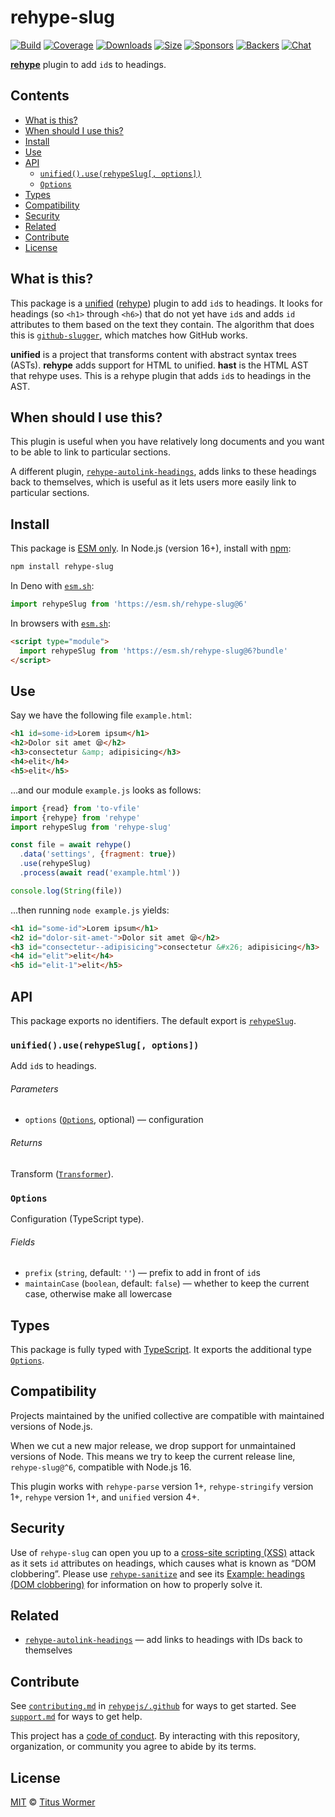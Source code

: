 # rehype-slug

[![Build][build-badge]][build]
[![Coverage][coverage-badge]][coverage]
[![Downloads][downloads-badge]][downloads]
[![Size][size-badge]][size]
[![Sponsors][sponsors-badge]][collective]
[![Backers][backers-badge]][collective]
[![Chat][chat-badge]][chat]

**[rehype][]** plugin to add `id`s to headings.

## Contents

*   [What is this?](#what-is-this)
*   [When should I use this?](#when-should-i-use-this)
*   [Install](#install)
*   [Use](#use)
*   [API](#api)
    *   [`unified().use(rehypeSlug[, options])`](#unifieduserehypeslug-options)
    *   [`Options`](#options)
*   [Types](#types)
*   [Compatibility](#compatibility)
*   [Security](#security)
*   [Related](#related)
*   [Contribute](#contribute)
*   [License](#license)

## What is this?

This package is a [unified][] ([rehype][]) plugin to add `id`s to headings.
It looks for headings (so `<h1>` through `<h6>`) that do not yet have `id`s
and adds `id` attributes to them based on the text they contain.
The algorithm that does this is [`github-slugger`][github-slugger], which
matches how GitHub works.

**unified** is a project that transforms content with abstract syntax trees
(ASTs).
**rehype** adds support for HTML to unified.
**hast** is the HTML AST that rehype uses.
This is a rehype plugin that adds `id`s to headings in the AST.

## When should I use this?

This plugin is useful when you have relatively long documents and you want to be
able to link to particular sections.

A different plugin, [`rehype-autolink-headings`][rehype-autolink-headings], adds
links to these headings back to themselves, which is useful as it lets users
more easily link to particular sections.

## Install

This package is [ESM only][esm].
In Node.js (version 16+), install with [npm][]:

```sh
npm install rehype-slug
```

In Deno with [`esm.sh`][esmsh]:

```js
import rehypeSlug from 'https://esm.sh/rehype-slug@6'
```

In browsers with [`esm.sh`][esmsh]:

```html
<script type="module">
  import rehypeSlug from 'https://esm.sh/rehype-slug@6?bundle'
</script>
```

## Use

Say we have the following file `example.html`:

```html
<h1 id=some-id>Lorem ipsum</h1>
<h2>Dolor sit amet 😪</h2>
<h3>consectetur &amp; adipisicing</h3>
<h4>elit</h4>
<h5>elit</h5>
```

…and our module `example.js` looks as follows:

```js
import {read} from 'to-vfile'
import {rehype} from 'rehype'
import rehypeSlug from 'rehype-slug'

const file = await rehype()
  .data('settings', {fragment: true})
  .use(rehypeSlug)
  .process(await read('example.html'))

console.log(String(file))
```

…then running `node example.js` yields:

```html
<h1 id="some-id">Lorem ipsum</h1>
<h2 id="dolor-sit-amet-">Dolor sit amet 😪</h2>
<h3 id="consectetur--adipisicing">consectetur &#x26; adipisicing</h3>
<h4 id="elit">elit</h4>
<h5 id="elit-1">elit</h5>
```

## API

This package exports no identifiers.
The default export is [`rehypeSlug`][api-rehype-slug].

### `unified().use(rehypeSlug[, options])`

Add `id`s to headings.

###### Parameters

*   `options` ([`Options`][api-options], optional)
    — configuration

###### Returns

Transform ([`Transformer`][unified-transformer]).

### `Options`

Configuration (TypeScript type).

###### Fields

*   `prefix` (`string`, default: `''`)
    — prefix to add in front of `id`s
*   `maintainCase` (`boolean`, default: `false`)
    — whether to keep the current case, otherwise make all lowercase

## Types

This package is fully typed with [TypeScript][].
It exports the additional type [`Options`][api-options].

## Compatibility

Projects maintained by the unified collective are compatible with maintained
versions of Node.js.

When we cut a new major release, we drop support for unmaintained versions of
Node.
This means we try to keep the current release line, `rehype-slug@^6`,
compatible with Node.js 16.

This plugin works with `rehype-parse` version 1+, `rehype-stringify` version 1+,
`rehype` version 1+, and `unified` version 4+.

## Security

Use of `rehype-slug` can open you up to a [cross-site scripting (XSS)][xss]
attack as it sets `id` attributes on headings, which causes what is known
as “DOM clobbering”.
Please use [`rehype-sanitize`][rehype-sanitize] and see its
[Example: headings (DOM clobbering)][rehype-sanitize-example] for information on
how to properly solve it.

## Related

*   [`rehype-autolink-headings`][rehype-autolink-headings]
    — add links to headings with IDs back to themselves

## Contribute

See [`contributing.md`][contributing] in [`rehypejs/.github`][health] for ways
to get started.
See [`support.md`][support] for ways to get help.

This project has a [code of conduct][coc].
By interacting with this repository, organization, or community you agree to
abide by its terms.

## License

[MIT][license] © [Titus Wormer][author]

<!-- Definitions -->

[build-badge]: https://github.com/rehypejs/rehype-slug/workflows/main/badge.svg

[build]: https://github.com/rehypejs/rehype-slug/actions

[coverage-badge]: https://img.shields.io/codecov/c/github/rehypejs/rehype-slug.svg

[coverage]: https://codecov.io/github/rehypejs/rehype-slug

[downloads-badge]: https://img.shields.io/npm/dm/rehype-slug.svg

[downloads]: https://www.npmjs.com/package/rehype-slug

[size-badge]: https://img.shields.io/bundlejs/size/rehype-slug

[size]: https://bundlejs.com/?q=rehype-slug

[sponsors-badge]: https://opencollective.com/unified/sponsors/badge.svg

[backers-badge]: https://opencollective.com/unified/backers/badge.svg

[collective]: https://opencollective.com/unified

[chat-badge]: https://img.shields.io/badge/chat-discussions-success.svg

[chat]: https://github.com/rehypejs/rehype/discussions

[npm]: https://docs.npmjs.com/cli/install

[esm]: https://gist.github.com/sindresorhus/a39789f98801d908bbc7ff3ecc99d99c

[esmsh]: https://esm.sh

[health]: https://github.com/rehypejs/.github

[contributing]: https://github.com/rehypejs/.github/blob/main/contributing.md

[support]: https://github.com/rehypejs/.github/blob/main/support.md

[coc]: https://github.com/rehypejs/.github/blob/main/code-of-conduct.md

[license]: license

[author]: https://wooorm.com

[github-slugger]: https://github.com/Flet/github-slugger

[rehype]: https://github.com/rehypejs/rehype

[rehype-autolink-headings]: https://github.com/rehypejs/rehype-autolink-headings

[rehype-sanitize]: https://github.com/rehypejs/rehype-sanitize

[rehype-sanitize-example]: https://github.com/rehypejs/rehype-sanitize#example-headings-dom-clobbering

[typescript]: https://www.typescriptlang.org

[unified]: https://github.com/unifiedjs/unified

[unified-transformer]: https://github.com/unifiedjs/unified#transformer

[xss]: https://en.wikipedia.org/wiki/Cross-site_scripting

[api-options]: #options

[api-rehype-slug]: #unifieduserehypeslug-options
